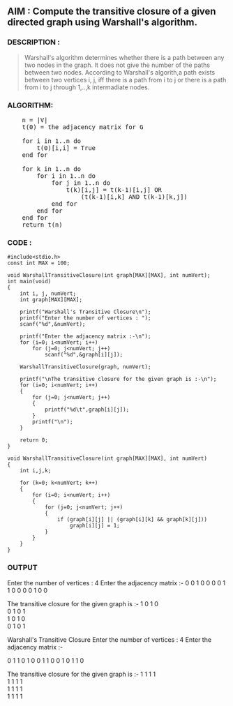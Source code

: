 ## AIM : Compute the transitive closure of a given directed graph using Warshall's algorithm.

### DESCRIPTION :
>Warshall's algorithm determines whether there is a path between any two nodes in the graph. It does not give the number of the paths between two nodes. 
According to Warshall's algorith,a path exists between two vertices i, j, iff there is a path from i to j or there is a path from i to j through 1,..,k intermadiate nodes.</pre>


### ALGORITHM:

<pre>    n = |V|
	t(0) = the adjacency matrix for G

	for i in 1..n do
		t(0)[i,i] = True
	end for

	for k in 1..n do
		for i in 1..n do
			for j in 1..n do
				t(k)[i,j] = t(k-1)[i,j] OR
					(t(k-1)[i,k] AND t(k-1)[k,j])
			end for
		end for
	end for
	return t(n)</pre>

### CODE :

	#include<stdio.h>
	const int MAX = 100;

	void WarshallTransitiveClosure(int graph[MAX][MAX], int numVert);
	int main(void)
	{
		int i, j, numVert;
		int graph[MAX][MAX];

		printf("Warshall's Transitive Closure\n");
		printf("Enter the number of vertices : ");
		scanf("%d",&numVert);

		printf("Enter the adjacency matrix :-\n");
		for (i=0; i<numVert; i++)
			for (j=0; j<numVert; j++)
				scanf("%d",&graph[i][j]);

		WarshallTransitiveClosure(graph, numVert);

		printf("\nThe transitive closure for the given graph is :-\n");
		for (i=0; i<numVert; i++)
		{
			for (j=0; j<numVert; j++)
			{
				printf("%d\t",graph[i][j]);
			}
			printf("\n");
		}

		return 0;
	}

	void WarshallTransitiveClosure(int graph[MAX][MAX], int numVert)
	{
		int i,j,k;

		for (k=0; k<numVert; k++)
		{
			for (i=0; i<numVert; i++)
			{
				for (j=0; j<numVert; j++)
				{
					if (graph[i][j] || (graph[i][k] && graph[k][j]))
						graph[i][j] = 1;
				}
			}
		}
	}

### OUTPUT
Enter the number of vertices : 4
Enter the adjacency matrix :-
0 0 1 0
0 0 0 1
1 0 0 0
0 1 0 0

The transitive closure for the given graph is :-
1	0	1	0	
0	1	0	1	
1	0	1	0	
0	1	0	1	


Warshall's Transitive Closure
Enter the number of vertices : 4
Enter the adjacency matrix :-

0 1 1 0
1 0 0 1
1 0 0 1
0 1 1 0

The transitive closure for the given graph is :-
1	1	1	1	
1	1	1	1	
1	1	1	1	
1	1	1	1 
